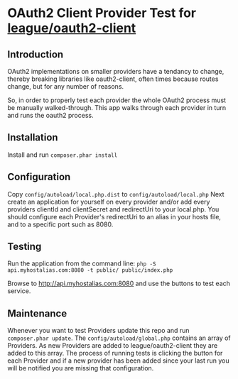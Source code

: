 OAuth2 Client Provider Test for [league/oauth2-client](https://github.com/thephpleague/oauth2-client)
====================================================

Introduction
------------
OAuth2 implementations on smaller providers have a tendancy to change, thereby 
breaking libraries like oauth2-client, often times because routes change, but 
for any number of reasons.

So, in order to properly test each provider the whole OAuth2 process must be manually
walked-through.  This app walks through each provider in turn and runs the oauth2
process.


Installation
------------

Install and run ```composer.phar install```


Configuration
-------------

Copy ```config/autoload/local.php.dist``` to ```config/autoload/local.php``` Next create an application for yourself on every provider and/or add every providers clientId and clientSecret and redirectUri to your local.php.  You should configure each Provider's redirectUri to an alias in your hosts file, and to a specific port such as 8080. 


Testing
-------

Run the application from the command line: ```php -S api.myhostalias.com:8080 -t public/ public/index.php```

Browse to http://api.myhostalias.com:8080 and use the buttons to test each service.


Maintenance
-----------

Whenever you want to test Providers update this repo and run ```composer.phar update```.  The ```config/autoload/global.php``` contains an array of Providers.  As new Providers are added to league/oauth2-client they are added to this array.  The process of running tests is clicking the button for each Provider and if a new provider has been added since your last run you will be notified you are missing that configuration.
